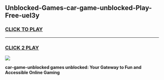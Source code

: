 
## Unblocked-Games-car-game-unblocked-Play-Free-uel3y
<h3>
<a href="https://premium76.site?title=car-game-unblocked&ref=23A">CLICK TO PLAY</a></h3>
<hr>

<h3>
<a href="https://premium76.site?title=car-game-unblocked&ref=23A">CLICK 2 PLAY</a>
  
</h3>

<a href="https://premium76.site?title=car-game-unblocked&ref=23A"><img src="https://clearcache.store/games.png"></a>


**car-game-unblocked games unblocked: Your Gateway to Fun and Accessible Online Gaming**
